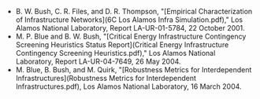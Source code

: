 *   B. W. Bush, C. R. Files, and D. R. Thompson, "[Empirical Characterization of Infrastructure Networks](6C Los Alamos Infra Simulation.pdf)," Los Alamos National Laboratory, Report LA-UR-01-5784, 22 October 2001.
*   M. P. Blue and B. W. Bush, "[Critical Energy Infrastructure Contingency Screening Heuristics Status Report](Critical Energy Infrastructure Contingency Screening Heuristics.pdf)," Los Alamos National Laboratory, Report LA-UR-04-7649, 26 May 2004.
*   M. Blue, B. Bush, and M. Quirk, "[Robustness Metrics for Interdependent Infrastructures](Robustness Metrics for Interdependent Infrastructures.pdf), Los Alamos National Laboratory, 16 March 2004.
